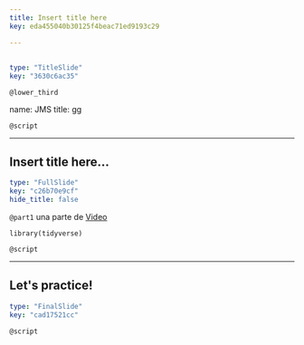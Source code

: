 ```yaml
---
title: Insert title here
key: eda455040b30125f4beac71ed9193c29

---
```

##  

```yaml
type: "TitleSlide"
key: "3630c6ac35"
```

`@lower_third`

name: JMS
title: gg


`@script`



---
## Insert title here...

```yaml
type: "FullSlide"
key: "c26b70e9cf"
hide_title: false
```

`@part1`
una parte de 
[Video](https://drive.google.com/drive/u/1/folders/0B2MYiQV3RiDeSmFmb0JiVFhsWk0)
```
library(tidyverse)
```


`@script`



---
## Let's practice!

```yaml
type: "FinalSlide"
key: "cad17521cc"
```

`@script`


